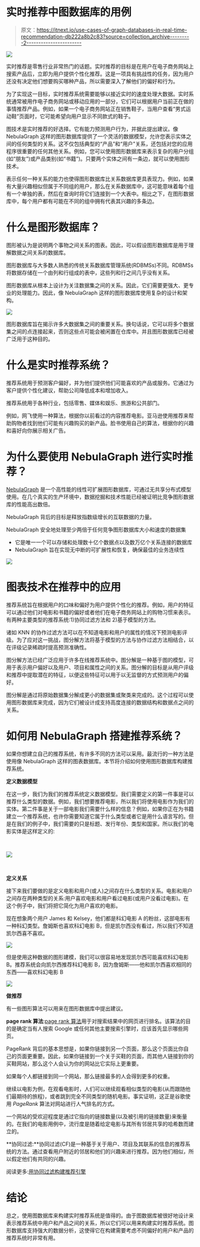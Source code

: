 # 实时推荐中图数据库的用例

> 原文：<https://itnext.io/use-cases-of-graph-databases-in-real-time-recommendation-db222a8b2c83?source=collection_archive---------2----------------------->

![](img/f157152fd1ff7815ad3efa5829b0c5d0.png)

实时推荐是零售行业非常热门的话题。实时推荐的目标是在用户在电子商务网站上搜索产品后，立即为用户提供个性化推荐。这是一项具有挑战性的任务，因为用户还没有决定他们想要购买哪种产品，所以需要深入了解他们的偏好和行为。

为了实现这一目标，实时推荐系统需要能够以接近实时的速度处理大数据。实时系统通常被用作电子商务网站或移动应用的一部分，它们可以根据用户当前正在做的事情推荐产品。例如，如果一个电子商务网站正在销售鞋子，当用户查看“男式运动鞋”页面时，它可能希望向用户显示不同款式的鞋子。

图技术是实时推荐的好选择。它有能力预测用户行为，并据此提出建议。像 NebulaGraph 这样的图形数据库提供了一个灵活的数据模型，允许您表示实体之间的任何类型的关系。这不仅包括典型的“产品”和“用户”关系，还包括对您的应用程序很重要的任何其他关系。例如，您可以使用图形数据库来表示复杂的用户分组(如“朋友”)或产品类别(如“书籍”)。只要两个实体之间有一条边，就可以使用图形技术。

表示任何一种关系的能力也使得图形数据库比关系数据库更具表现力。例如，如果有大量兴趣相似但属于不同组的用户，那么在关系数据库中，这可能意味着每个组有一个单独的表，然后在查询时将它们连接到一个大表中。相比之下，在图形数据库中，每个用户都有可能在不同的组中拥有代表其兴趣的多条边。

# 什么是图形数据库？

图形被认为是说明两个事物之间关系的图表。因此，可以假设图形数据库是用于理解数据之间关系的数据库。

图形数据库与大多数人熟悉的传统关系数据库管理系统(RDBMSs)不同。RDBMSs 将数据存储在一个由列和行组成的表中，这些列和行之间几乎没有关系。

图形数据库从根本上设计为关注数据集之间的关系。因此，它们需要更强大、更专业的处理能力。因此，像 NebulaGraph 这样的图形数据库使用复杂的设计和架构。

![](img/e6c83388fa21b26230b00c6e8027f9f5.png)

图形数据库旨在揭示许多大数据集之间的重要关系。换句话说，它可以将多个数据集之间的点连接起来，否则这些点可能会被闲置在仓库中。并且图形数据库已经被广泛用于这种目的。

# 什么是实时推荐系统？

推荐系统用于预测客户偏好，并为他们提供他们可能喜欢的产品或服务。它通过为客户提供个性化建议，帮助公司降低成本和增加收入。

推荐系统用于各种行业，包括零售、媒体和娱乐、旅游和公共部门。

例如，网飞使用一种算法，根据你以前看过的内容推荐电影。亚马逊使用推荐来帮助购物者找到他们可能有兴趣购买的新产品。脸书使用自己的算法，根据你的兴趣和喜好向你展示相关广告。

# 为什么要使用 NebulaGraph 进行实时推荐？

[NebulaGraph](http://nebula-graph.io) 是一个高性能的线性可扩展图形数据库，可通过无共享分布式模型使用。在几个真实的生产环境中，数据挖掘和技术性能已经被证明比竞争图形数据库的性能高出数倍。

NebulaGraph 背后的目标是释放指数级增长的互联数据的力量。

NebulaGraph 安全地处理至少两倍于任何竞争图形数据库大小和速度的数据集

*   它是唯一一个可以存储和处理数十亿个数据点以及数万亿个关系连接的数据库
*   NebulaGraph 旨在实现无中断的可扩展性和恢复，确保最佳的业务连续性

![](img/32ead63ce53953d68b76f7d36a35a664.png)

# 图表技术在推荐中的应用

推荐系统旨在根据用户的口味和偏好为用户提供个性化的推荐。例如，用户的特征可以通过他们对电影和书籍的偏好或者他们在电子商务网站上的购物习惯来表示。有两种主要类型的推荐系统:1)协同过滤方法和 2)基于模型的方法。

诸如 KNN 的协作过滤方法可以在不知道电影和用户的属性的情况下预测电影评级。为了应对这一挑战，图分解方法将基于模型的方法与协作过滤方法相结合，以在评级记录稀疏时提高预测准确性。

图分解方法已经广泛应用于许多在线推荐系统中。图分解是一种基于图的模型，可用于表示用户偏好以及用户、项目和属性之间的关系。图分解的目标是从用户评级和推荐中提取潜在的特征，以便这些特征可以用于以无监督的方式预测用户的偏好。

图分解是通过将原始数据集分解成更小的数据集或聚类来完成的。这个过程可以使用图形数据库来完成，因为它们被设计成支持高度连接的数据结构和数据点之间的关系。

# 如何用 NebulaGraph 搭建推荐系统？

如果你想建立自己的推荐系统，有许多不同的方法可以采用。最流行的一种方法是使用像 NebulaGraph 这样的图表数据库。本节将介绍如何使用图形数据库构建推荐系统。

**定义数据模型**

在这一步，我们为我们的推荐系统定义数据模型。我们需要定义的第一件事是可以推荐什么类型的数据。例如，我们想要推荐电影，所以我们将使用电影作为我们的实体。第二件事是关于一部电影我们需要什么样的信息？例如，如果你正在为书籍建立一个推荐系统，也许你需要知道它属于什么类型或者它是用什么语言写的。但是在我们的例子中，我们需要的只是标题、发行年份、类型和国家。所以我们的电影实体是这样定义的:

‍

![](img/39131cd4f25ec420153d21805bf3687b.png)

‍

**定义关系**

接下来我们要做的是定义电影和用户(或人)之间存在什么类型的关系。电影和用户之间存在两种类型的关系:用户喜欢电影和用户看过电影(或用户没看过电影)。在这个例子中，我们将把它简化为用户喜欢的电影。

现在想象两个用户 James 和 Kelsey，他们都是科幻电影 A 的粉丝，这部电影有一种科幻类型。詹姆斯也喜欢科幻电影 B，但是凯尔西没有看过，所以我们不知道凯尔西喜不喜欢。

![](img/97c7d04b9bde6720fb58a478f292d864.png)

但是使用这种数据的图形建模，我们可以很容易地发现凯尔西可能喜欢科幻电影 B。推荐系统会向凯尔西推荐科幻电影 B，因为詹姆斯——他和凯尔西喜欢相同的东西——喜欢科幻电影 B

![](img/f641b6c839b15d57ae225ac7749381ce.png)

**做推荐**

有一些图形算法可以用来在图形数据库中提出建议。

**page rank 算法**:[page rank 算法](http://pi.math.cornell.edu/~mec/Winter2009/RalucaRemus/Lecture3/lecture3.html)用于对搜索结果中的网页进行排名。该算法的目的是确定当有人搜索 Google 或任何其他主要搜索引擎时，应该首先显示哪些网页。

PageRank 背后的基本思想是，如果你链接到另一个页面，那么这个页面比你自己的页面更重要。因此，如果你链接到一个关于买鞋的页面，而其他人链接到你的买鞋网站，那么这个人会认为你的网站比它实际上更重要。

如果每个人都链接到同一个网站，那么链接最多的人会得到更多的权重。

继续以电影为例，在观看电影时，人们可以继续观看相似类型的电影(从而跟随他们最期待的旅程)，或者跳到完全不同类型的随机电影。事实证明，这正是谷歌使用 *PageRank* 算法对网站进行人气排名的方式。

一个网站的受欢迎程度是通过它指向的链接数量(以及被引用的链接数量)来衡量的。在我们的电影用例中，流行度是随着给定电影与其所有邻居共享的哈希数而建立的。

**协同过滤:**协同过滤(CF)是一种基于关于用户、项目及其联系的信息的推荐系统的方法。通过查看用户附近的邻居和他们的兴趣来进行推荐。因为他们相似，所以假定他们有共同的兴趣。

阅读更多:[用协同过滤构建推荐引擎](https://realpython.com/build-recommendation-engine-collaborative-filtering/)

# 结论

总之，使用图数据库来构建实时推荐系统是值得的。由于图数据库被很好地设计来表示推荐系统中用户和产品之间的关系，所以它们可以用来构建实时推荐系统。图形数据库支持强大的数据分析，这使得它在构建需要考虑不同偏好的用户和产品的推荐系统时非常有用。